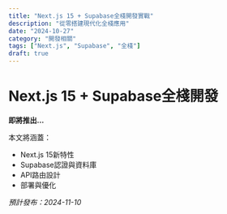 ```yaml
---
title: "Next.js 15 + Supabase全棧開發實戰"
description: "從零搭建現代化全棧應用"
date: "2024-10-27"
category: "開發相關"
tags: ["Next.js", "Supabase", "全棧"]
draft: true
---
```


# Next.js 15 + Supabase全棧開發

**即將推出...**

本文將涵蓋：
- Next.js 15新特性
- Supabase認證與資料庫
- API路由設計
- 部署與優化

*預計發布：2024-11-10*
